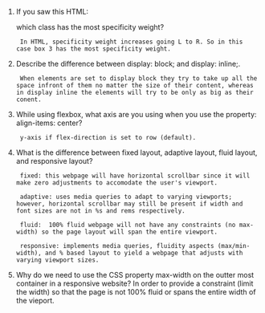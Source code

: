 1. If you saw this HTML: <div class="box box1 box2 box3"></div> which class has the most specificity weight?

        In HTML, specificity weight increases going L to R. So in this case box 3 has the most specificity weight. 

2. Describe the difference between display: block; and display: inline;.
        
        When elements are set to display block they try to take up all the space infront of them no matter the size of their content, whereas in display inline the elements will try to be only as big as their conent. 

3. While using flexbox, what axis are you using when you use the property: align-items: center?

        y-axis if flex-direction is set to row (default).

4. What is the difference between fixed layout, adaptive layout, fluid layout, and responsive layout?

        fixed: this webpage will have horizontal scrollbar since it will make zero adjustments to accomodate the user's viewport.
        
        adaptive: uses media queries to adapt to varying viewports; however, horizontal scrollbar may still be present if width and font sizes are not in %s and rems respectively.
        
        fluid:  100% fluid webpage will not have any constraints (no max-width) so the page layout will span the entire viewport. 
        
        responsive: implements media queries, fluidity aspects (max/min-width), and % based layout to yield a webpage that adjusts with varying viewport sizes. 

5. Why do we need to use the CSS property max-width on the outter most container in a responsive website?
        In order to provide a constraint (limit the width) so that the page is not 100% fluid or spans the entire width of the vieport. 